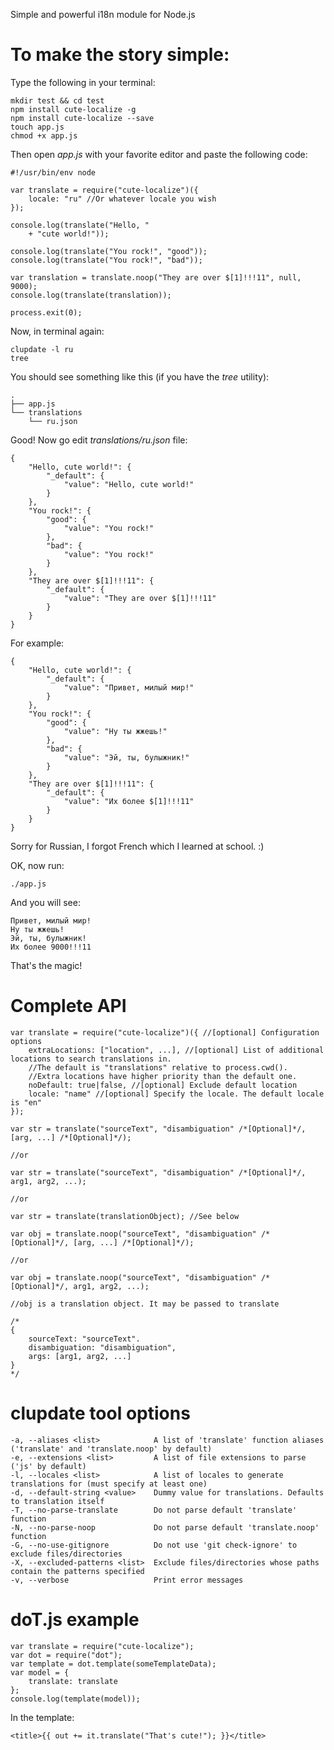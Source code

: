 Simple and powerful i18n module for Node.js


To make the story simple:
=========================

Type the following in your terminal:

```
mkdir test && cd test
npm install cute-localize -g
npm install cute-localize --save
touch app.js
chmod +x app.js
```

Then open *app.js* with your favorite editor and paste the following code:

```
#!/usr/bin/env node

var translate = require("cute-localize")({
    locale: "ru" //Or whatever locale you wish
});

console.log(translate("Hello, "
    + "cute world!"));

console.log(translate("You rock!", "good"));
console.log(translate("You rock!", "bad"));

var translation = translate.noop("They are over $[1]!!!11", null, 9000);
console.log(translate(translation));

process.exit(0);
```

Now, in terminal again:

```
clupdate -l ru
tree
```

You should see something like this (if you have the *tree* utility):

```
.
├── app.js
└── translations
    └── ru.json
```

Good! Now go edit *translations/ru.json* file:

```
{
    "Hello, cute world!": {
        "_default": {
            "value": "Hello, cute world!"
        }
    },
    "You rock!": {
        "good": {
            "value": "You rock!"
        },
        "bad": {
            "value": "You rock!"
        }
    },
    "They are over $[1]!!!11": {
        "_default": {
            "value": "They are over $[1]!!!11"
        }
    }
}
```

For example:

```
{
    "Hello, cute world!": {
        "_default": {
            "value": "Привет, милый мир!"
        }
    },
    "You rock!": {
        "good": {
            "value": "Ну ты жжешь!"
        },
        "bad": {
            "value": "Эй, ты, булыжник!"
        }
    },
    "They are over $[1]!!!11": {
        "_default": {
            "value": "Их более $[1]!!!11"
        }
    }
}
```

Sorry for Russian, I forgot French which I learned at school. :)

OK, now run:

```
./app.js
```

And you will see:
```
Привет, милый мир!
Ну ты жжешь!
Эй, ты, булыжник!
Их более 9000!!!11
```

That's the magic!

Complete API
============

```
var translate = require("cute-localize")({ //[optional] Configuration options
    extraLocations: ["location", ...], //[optional] List of additional locations to search translations in.
    //The default is "translations" relative to process.cwd().
    //Extra locations have higher priority than the default one.
    noDefault: true|false, //[optional] Exclude default location
    locale: "name" //[optional] Specify the locale. The default locale is "en"
});
```

```
var str = translate("sourceText", "disambiguation" /*[Optional]*/, [arg, ...] /*[Optional]*/);

//or

var str = translate("sourceText", "disambiguation" /*[Optional]*/, arg1, arg2, ...);

//or

var str = translate(translationObject); //See below
```

```
var obj = translate.noop("sourceText", "disambiguation" /*[Optional]*/, [arg, ...] /*[Optional]*/);

//or

var obj = translate.noop("sourceText", "disambiguation" /*[Optional]*/, arg1, arg2, ...);

//obj is a translation object. It may be passed to translate

/*
{
    sourceText: "sourceText".
    disambiguation: "disambiguation",
    args: [arg1, arg2, ...]
}
*/
```

clupdate tool options
=====================

```
-a, --aliases <list>            A list of 'translate' function aliases ('translate' and 'translate.noop' by default)
-e, --extensions <list>         A list of file extensions to parse ('js' by default)
-l, --locales <list>            A list of locales to generate translations for (must specify at least one)
-d, --default-string <value>    Dummy value for translations. Defaults to translation itself
-T, --no-parse-translate        Do not parse default 'translate' function
-N, --no-parse-noop             Do not parse default 'translate.noop' function
-G, --no-use-gitignore          Do not use 'git check-ignore' to exclude files/directories
-X, --excluded-patterns <list>  Exclude files/directories whose paths contain the patterns specified
-v, --verbose                   Print error messages
```

doT.js example
==============

```
var translate = require("cute-localize");
var dot = require("dot");
var template = dot.template(someTemplateData);
var model = {
    translate: translate
};
console.log(template(model));
```

In the template:

```
<title>{{ out += it.translate("That's cute!"); }}</title>
```
